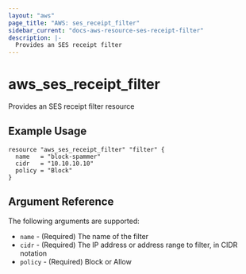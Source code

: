 ```yaml
---
layout: "aws"
page_title: "AWS: ses_receipt_filter"
sidebar_current: "docs-aws-resource-ses-receipt-filter"
description: |-
  Provides an SES receipt filter
---
```


# aws\_ses\_receipt_filter

Provides an SES receipt filter resource

## Example Usage

```
resource "aws_ses_receipt_filter" "filter" {
  name   = "block-spammer"
  cidr   = "10.10.10.10"
  policy = "Block"
}
```

## Argument Reference

The following arguments are supported:

* `name` - (Required) The name of the filter
* `cidr` - (Required) The IP address or address range to filter, in CIDR notation
* `policy` - (Required) Block or Allow
